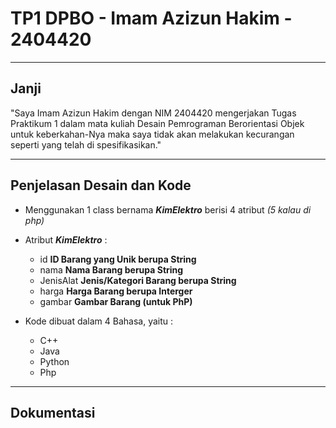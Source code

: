# TP1 DPBO - Imam Azizun Hakim - 2404420

---

## Janji
"Saya Imam Azizun Hakim dengan NIM 2404420 mengerjakan Tugas Praktikum 1 dalam mata kuliah Desain Pemrograman Berorientasi Objek untuk keberkahan-Nya maka saya tidak akan melakukan kecurangan seperti yang telah di spesifikasikan."

---

## Penjelasan Desain dan Kode
- Menggunakan 1 class bernama **_KimElektro_** berisi 4 atribut _(5 kalau di php)_
  
- Atribut **_KimElektro_** :
  - id         **ID Barang yang Unik berupa String**
  - nama       **Nama Barang berupa String**
  - JenisAlat  **Jenis/Kategori Barang berupa String**
  - harga      **Harga Barang berupa Interger**
  - gambar     **Gambar Barang (untuk PhP)**
      
- Kode dibuat dalam 4 Bahasa, yaitu :
  - C++
  - Java
  - Python
  - Php

---

 ## Dokumentasi
 

